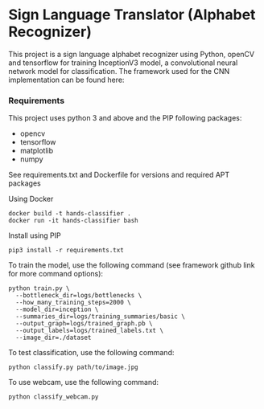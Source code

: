 # Sign Language Translator (Alphabet Recognizer)

This project is a sign language alphabet recognizer using Python, openCV and tensorflow for training InceptionV3 model, a convolutional neural network model for classification.
The framework used for the CNN implementation can be found here:

### Requirements

This project uses python 3 and above and the PIP following packages:
* opencv
* tensorflow
* matplotlib
* numpy

See requirements.txt and Dockerfile for versions and required APT packages

Using Docker
```
docker build -t hands-classifier .
docker run -it hands-classifier bash
```
Install using PIP
```
pip3 install -r requirements.txt
```
To train the model, use the following command (see framework github link for more command options):
```
python train.py \
  --bottleneck_dir=logs/bottlenecks \
  --how_many_training_steps=2000 \
  --model_dir=inception \
  --summaries_dir=logs/training_summaries/basic \
  --output_graph=logs/trained_graph.pb \
  --output_labels=logs/trained_labels.txt \
  --image_dir=./dataset
```

  
To test classification, use the following command:
```
python classify.py path/to/image.jpg
```

To use webcam, use the following command:
```
python classify_webcam.py
```
